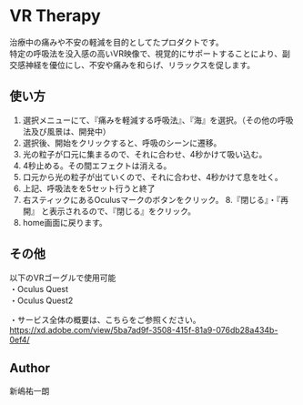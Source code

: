 # VR Therapy

治療中の痛みや不安の軽減を目的としてたプロダクトです。<br>
特定の呼吸法を没入感の高いVR映像で、視覚的にサポートすることにより、副交感神経を優位にし、不安や痛みを和らげ、リラックスを促します。

## 使い方
1. 選択メニューにて、『痛みを軽減する呼吸法』、『海』を選択。（その他の呼吸法及び風景は、開発中）
2. 選択後、開始をクリックすると、呼吸のシーンに遷移。
3. 光の粒子が口元に集まるので、それに合わせ、4秒かけて吸い込む。
4. 4秒止める。その間エフェクトは消える。
5. 口元から光の粒子が出ていくので、それに合わせ、4秒かけて息を吐く。
6. 上記、呼吸法をを5セット行うと終了
7. 右スティックにあるOculusマークのボタンをクリック。
8.『閉じる』・『再開』 と表示されるので、『閉じる』をクリック。
9. home画面に戻ります。


## その他
 以下のVRゴーグルで使用可能<br>
 ・Oculus Quest<br>
 ・Oculus Quest2
 
 ・サービス全体の概要は、こちらをご参照ください。
 https://xd.adobe.com/view/5ba7ad9f-3508-415f-81a9-076db28a434b-0ef4/
 
## Author
 新嶋祐一朗
 
